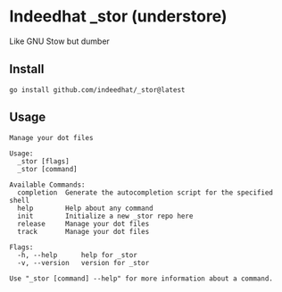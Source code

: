 # Indeedhat _stor (understore)
Like GNU Stow but dumber

## Install
```console
go install github.com/indeedhat/_stor@latest
```

## Usage
```
Manage your dot files

Usage:
  _stor [flags]
  _stor [command]

Available Commands:
  completion  Generate the autocompletion script for the specified shell
  help        Help about any command
  init        Initialize a new _stor repo here
  release     Manage your dot files
  track       Manage your dot files

Flags:
  -h, --help      help for _stor
  -v, --version   version for _stor

Use "_stor [command] --help" for more information about a command.
```
